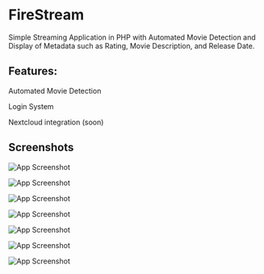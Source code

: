 ﻿
# FireStream

Simple Streaming Application in PHP with Automated Movie Detection and Display of Metadata such as Rating, Movie Description, and Release Date.

## Features:
Automated Movie Detection

Login System 

Nextcloud integration (soon)


## Screenshots

![App Screenshot](http://node.starlight-studios.de:2006/images/FireStream/s1.png)


![App Screenshot](http://node.starlight-studios.de:2006/images/FireStream/s2.png)


![App Screenshot](http://node.starlight-studios.de:2006/images/FireStream/s3.png)


![App Screenshot](http://node.starlight-studios.de:2006/images/FireStream/s4.png)


![App Screenshot](http://node.starlight-studios.de:2006/images/FireStream/s5.png)


![App Screenshot](http://node.starlight-studios.de:2006/images/FireStream/s6.png)


![App Screenshot](http://node.starlight-studios.de:2006/images/FireStream/s7.png)
